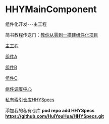 # HHYMainComponent
组件化开发---主工程

简书教程传送门：[教你从零到一搭建组件化项目](https://www.jianshu.com/p/267fc922897d)

[主工程](https://github.com/HuiYouHua/HHYMainComponent)

[组件A](https://github.com/HuiYouHua/HHYComponentA)

[组件B](https://github.com/HuiYouHua/HHYComponentB)

[组件C](https://github.com/HuiYouHua/HHYComponentC)


[组件调度中心](https://github.com/HuiYouHua/HHYCTMediator)

[私有索引仓库HHYSpecs](https://github.com/HuiYouHua/HHYSpecs)


添加我的私有仓库 **pod repo add HHYSpecs https://github.com/HuiYouHua/HHYSpecs.git**



